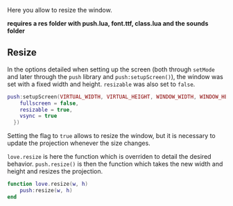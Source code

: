 Here you allow to resize the window.

**requires a res folder with push.lua, font.ttf, class.lua and the sounds folder**

## Resize

In the options detailed when setting up the screen (both through `setMode` and later through the `push` library and `push:setupScreen()`), the window was set with a fixed width and height. `resizable` was also set to `false`.

```lua
push:setupScreen(VIRTUAL_WIDTH, VIRTUAL_HEIGHT, WINDOW_WIDTH, WINDOW_HEIGHT, {
    fullscreen = false,
    resizable = true,
    vsync = true
  })
```

Setting the flag to `true` allows to resize the window, but it is necessary to update the projection whenever the size changes.

`love.resize` is here the function which is overriden to detail the desired behavior. `push.resize()` is then the function which takes the new width and height and resizes the projection.

```lua
function love.resize(w, h)
    push:resize(w, h)
end
```
